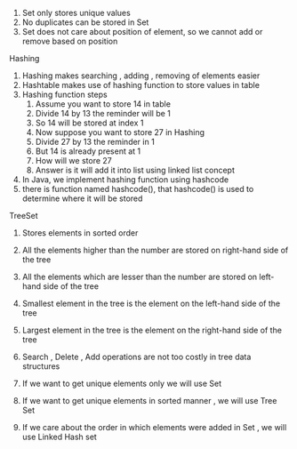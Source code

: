 1. Set only stores unique values
2. No duplicates can be stored in Set
3. Set does not care about position of element, so we cannot add or remove based on position

Hashing

1. Hashing makes searching , adding , removing of elements easier
2. Hashtable makes use of hashing function to store values in table
3. Hashing function steps
    1. Assume you want to store 14 in table
    2. Divide 14 by 13 the reminder will be 1
    3. So 14 will be stored at index 1
    4. Now suppose you want to store 27 in Hashing
    5. Divide 27 by 13 the reminder in 1
    6. But 14 is already present at 1
    7. How will we store 27
    8. Answer is it will add it into list using linked list concept
4. In Java, we implement hashing function using hashcode
5. there is function named hashcode(), that hashcode() is used to determine where it will be stored

TreeSet

1. Stores elements in sorted order
2. All the elements higher than the number are stored on right-hand side of the tree
3. All the elements which are lesser than the number are stored on left-hand side of the tree
4. Smallest element in the tree is the element on the left-hand side of the tree
5. Largest element in the tree is the element on the right-hand side of the tree
6. Search , Delete , Add operations are not too costly in tree data structures


1. If we want to get unique elements only we will use Set
2. If we want to get unique elements in sorted manner , we will use Tree Set
3. If we care about the order in which elements were added in Set , we will use Linked Hash set

